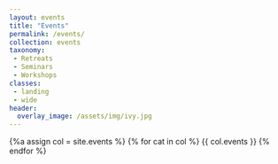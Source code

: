 ```yaml
---
layout: events
title: "Events"
permalink: /events/
collection: events
taxonomy: 
 - Retreats
 - Seminars
 - Workshops
classes:
 - landing
 - wide
header:
  overlay_image: /assets/img/ivy.jpg
---
```

{%a assign col  = site.events %}
{% for cat in col %}
   {{ col.events }}
{% endfor %}
